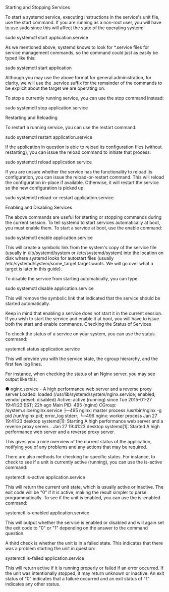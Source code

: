 Starting and Stopping Services

To start a systemd service, executing instructions in the service's unit file, use the start command. If you are running as a non-root user, you will have to use sudo since this will affect the state of the operating system:

sudo systemctl start application.service

As we mentioned above, systemd knows to look for *.service files for service management commands, so the command could just as easily be typed like this:

sudo systemctl start application

Although you may use the above format for general administration, for clarity, we will use the .service suffix for the remainder of the commands to be explicit about the target we are operating on.

To stop a currently running service, you can use the stop command instead:

sudo systemctl stop application.service

Restarting and Reloading

To restart a running service, you can use the restart command:

sudo systemctl restart application.service

If the application in question is able to reload its configuration files (without restarting), you can issue the reload command to initiate that process:

sudo systemctl reload application.service

If you are unsure whether the service has the functionality to reload its configuration, you can issue the reload-or-restart command. This will reload the configuration in-place if available. Otherwise, it will restart the service so the new configuration is picked up:

sudo systemctl reload-or-restart application.service

Enabling and Disabling Services

The above commands are useful for starting or stopping commands during the current session. To tell systemd to start services automatically at boot, you must enable them.
To start a service at boot, use the enable command:

sudo systemctl enable application.service

This will create a symbolic link from the system's copy of the service file (usually in /lib/systemd/system or /etc/systemd/system) into the location on disk where systemd looks for autostart files (usually /etc/systemd/system/some_target.target.wants. We will go over what a target is later in this guide).

To disable the service from starting automatically, you can type:

sudo systemctl disable application.service

This will remove the symbolic link that indicated that the service should be started automatically.

Keep in mind that enabling a service does not start it in the current session. If you wish to start the service and enable it at boot, you will have to issue both the start and enable commands.
Checking the Status of Services

To check the status of a service on your system, you can use the status command:

systemctl status application.service

This will provide you with the service state, the cgroup hierarchy, and the first few log lines.

For instance, when checking the status of an Nginx server, you may see output like this:

● nginx.service - A high performance web server and a reverse proxy server
   Loaded: loaded (/usr/lib/systemd/system/nginx.service; enabled; vendor preset: disabled)
   Active: active (running) since Tue 2015-01-27 19:41:23 EST; 22h ago
 Main PID: 495 (nginx)
   CGroup: /system.slice/nginx.service
           ├─495 nginx: master process /usr/bin/nginx -g pid /run/nginx.pid; error_log stderr;
           └─496 nginx: worker process
Jan 27 19:41:23 desktop systemd[1]: Starting A high performance web server and a reverse proxy server...
Jan 27 19:41:23 desktop systemd[1]: Started A high performance web server and a reverse proxy server.

This gives you a nice overview of the current status of the application, notifying you of any problems and any actions that may be required.

There are also methods for checking for specific states. For instance, to check to see if a unit is currently active (running), you can use the is-active command:

systemctl is-active application.service

This will return the current unit state, which is usually active or inactive. The exit code will be "0" if it is active, making the result simpler to parse programmatically.
To see if the unit is enabled, you can use the is-enabled command:

systemctl is-enabled application.service

This will output whether the service is enabled or disabled and will again set the exit code to "0" or "1" depending on the answer to the command question.

A third check is whether the unit is in a failed state. This indicates that there was a problem starting the unit in question:

systemctl is-failed application.service

This will return active if it is running properly or failed if an error occurred. If the unit was intentionally stopped, it may return unknown or inactive. An exit status of "0" indicates that a failure occurred and an exit status of "1" indicates any other status.
